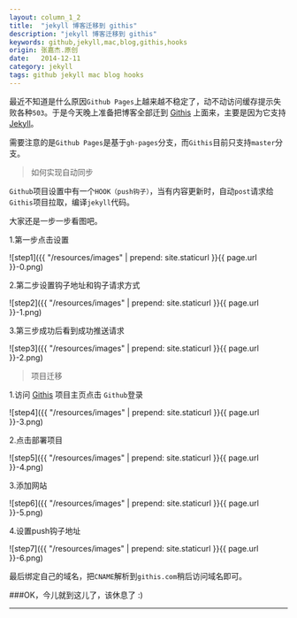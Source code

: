 ```yaml
---
layout: column_1_2
title:  "jekyll 博客迁移到 githis"
description: "jekyll 博客迁移到 githis"
keywords: github,jekyll,mac,blog,githis,hooks
origin: 张嘉杰.原创
date:   2014-12-11
category: jekyll
tags: github jekyll mac blog hooks
---
```

最近不知道是什么原因`Github Pages`上越来越不稳定了，动不动访问缓存提示失败各种`503`。于是今天晚上准备把博客全部迁到 [Githis] 上面来，主要是因为它支持 [Jekyll]。
<!--more-->
需要注意的是`Github Pages`是基于`gh-pages`分支，而`Githis`目前只支持`master`分支。

> 如何实现自动同步

`Github`项目设置中有一个`HOOK（push钩子）`，当有内容更新时，自动`post`请求给`Githis`项目拉取，编译`jekyll`代码。

大家还是一步一步看图吧。

1.第一步点击设置

![step1]({{ "/resources/images" | prepend: site.staticurl }}{{ page.url }}-0.png)  

2.第二步设置钩子地址和钩子请求方式

![step2]({{ "/resources/images" | prepend: site.staticurl }}{{ page.url }}-1.png)  

3.第三步成功后看到成功推送请求

![step3]({{ "/resources/images" | prepend: site.staticurl }}{{ page.url }}-2.png)  

> 项目迁移

1.访问 [Githis] 项目主页点击 `Github`登录

![step4]({{ "/resources/images" | prepend: site.staticurl }}{{ page.url }}-3.png)  

2.点击部署项目

![step5]({{ "/resources/images" | prepend: site.staticurl }}{{ page.url }}-4.png)  

3.添加网站

![step6]({{ "/resources/images" | prepend: site.staticurl }}{{ page.url }}-5.png)  

4.设置push钩子地址

![step7]({{ "/resources/images" | prepend: site.staticurl }}{{ page.url }}-6.png)  

最后绑定自己的域名，把`CNAME`解析到`githis.com`稍后访问域名即可。

###OK，今儿就到这儿了，该休息了 :)

-----------------------

[Githis]:		http://www.githis.com/
[Github Pages]:	http://pages.github.com
[Jekyll]:		http://jekyllrb.com
